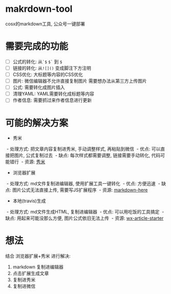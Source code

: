 # makrdown-tool
cosx的markdown工具, 公众号一键部署


# 需要完成的功能

- [ ] 公式的转化: 从`` `$ `` `` $` `` 到 `$`
- [ ] 链接的转化: 从`![]()` 变成脚注下方注明
- [ ] CSS优化: 大标题等内容的CSS优化
- [ ] 图片: 微信编辑器不允许直接复制图片 需要想办法从第三方上传图片
- [ ] 公式: 需要转化成图片插入
- [ ] 清理YAML: YAML需要转化成标题等内容
- [ ] 作者信息: 需要抓过来作者信息进行更新

# 可能的解决方案

- 秀米

  - 处理方式: 把文章内容复制进秀米, 手动调整样式, 再粘贴到微信
  - 优点: 可以直接把图片, 公式复制过去
  - 缺点: 每次样式都需要调整, 链接需要手动转化, 代码可能错行
  - 资源: [秀米](https://xiumi.us/)

- 浏览器扩展

  - 处理方式: md文件复制进编辑器, 使用扩展工具一键转化
  - 优点: 方便迅速
  - 缺点: 图片公式无法直接上传, 需要写JS扩展程序
  - 资源: [markdown-here](https://github.com/adam-p/markdown-here)

- 本地(travis)生成

  - 处理方式: md文件生成HTML, 复制进编辑器
  - 优点: 可以用吃饭的工具搞定
  - 缺点: 用起来可能没那么方便, 图片公式依旧无法上传
  - 资源: [wx-article-starter](https://github.com/wizicer/wx-article-starter)
 
# 想法
 
结合 浏览器扩展+秀米 进行解决:

1. markdown 复制进编辑器
2. 点击扩展生成文章
3. 复制进秀米
4. 复制进微信
 
 
